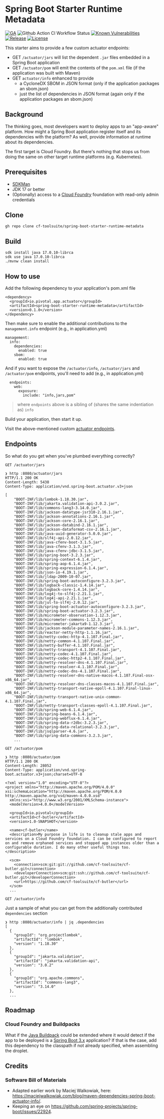 # Spring Boot Starter Runtime Metadata

[![GA](https://img.shields.io/badge/Release-Alpha-orange)](https://img.shields.io/badge/Release-Alpha-orange) ![Github Action CI Workflow Status](https://github.com/cf-toolsuite/spring-boot-starter-runtime-metadata/actions/workflows/ci.yml/badge.svg) [![Known Vulnerabilities](https://snyk.io/test/github/cf-toolsuite/spring-boot-starter-runtime-metadatar/badge.svg?style=plastic)](https://snyk.io/test/github/cf-toolsuite/spring-boot-starter-runtime-metadata) [![Release](https://jitpack.io/v/cf-toolsuite/spring-boot-starter-runtime-metadata.svg)](https://jitpack.io/#cf-toolsuite/spring-boot-starter-runtime-metadata/master-SNAPSHOT) [![License](https://img.shields.io/badge/License-Apache%202.0-blue.svg)](https://opensource.org/licenses/Apache-2.0)

This starter aims to provide a few custom actuator endpoints:

* GET `/actuator/jars` will list the dependent `.jar` files embedded in a Spring Boot application
* GET `/actuator/pom` will emit the contents of the `pom.xml` file (if the application was built with Maven)
* GET `actuator/info` enhanced to provide
  * a CycloneDX SBOM in JSON format (only if the application packages an sbom.json)
  * just the list of dependencies in JSON format (again only if the application packages an sbom.json)


## Background

The thinking goes, most developers want to deploy apps to an "app-aware" platform.  How might a Spring Boot application register itself and its dependencies with the platform?  As well, provide information at runtime about its dependencies.

The first target is Cloud Foundry.  But there's nothing that stops us from doing the same on other target runtime platforms (e.g. Kubernetes).


## Prerequisites

* [SDKMan](https://sdkman.io/)
* JDK 17 or better
* (Optionally) access to a [Cloud Foundry](https://www.cloudfoundry.org/) foundation with read-only admin credentials


## Clone

```
gh repo clone cf-toolsuite/spring-boot-starter-runtime-metadata
```


## Build

```
sdk install java 17.0.10-librca
sdk use java 17.0.10-librca
./mvnw clean install
```


## How to use

Add the following dependency to your application's pom.xml file

```
<dependency>
  <groupId>io.pivotal.app.actuator</groupId>
  <artifactId>spring-boot-starter-runtime-metadata</artifactId>
  <version>0.1.0</version>
</dependency>
```

Then make sure to enable the additional contributions to the `management.info` endpoint (e.g., in application.yml)

```
management:
  info:
    dependencies:
      enabled: true
    sbom:
      enabled: true
```

And if you want to expose the `/actuator/info`, `/actuator/jars` and `/actuator/pom` endpoints, you'll need to add (e.g., in application.yml)

```
  endpoints:
    web:
      exposure:
        include: "info,jars,pom"
```
> where `endpoints` above is a sibling of (shares the same indentiation as) `info`

Build your application, then start it up.

Visit the above-mentioned custom [actuator endpoints](https://docs.spring.io/spring-boot/docs/current/reference/html/actuator.html).


## Endpoints

So what do you get when you've plumbed everything correctly?

```
GET /actuator/jars
```

```
❯ http :8080/actuator/jars
HTTP/1.1 200 OK
Content-Length: 5438
Content-Type: application/vnd.spring-boot.actuator.v3+json

[
    "BOOT-INF/lib/lombok-1.18.30.jar",
    "BOOT-INF/lib/jakarta.validation-api-3.0.2.jar",
    "BOOT-INF/lib/commons-lang3-3.14.0.jar",
    "BOOT-INF/lib/jackson-datatype-jsr310-2.16.1.jar",
    "BOOT-INF/lib/jackson-annotations-2.16.1.jar",
    "BOOT-INF/lib/jackson-core-2.16.1.jar",
    "BOOT-INF/lib/jackson-databind-2.16.1.jar",
    "BOOT-INF/lib/jackson-dataformat-csv-2.16.1.jar",
    "BOOT-INF/lib/java-uuid-generator-5.0.0.jar",
    "BOOT-INF/lib/slf4j-api-2.0.12.jar",
    "BOOT-INF/lib/java-cfenv-boot-3.1.5.jar",
    "BOOT-INF/lib/java-cfenv-3.1.3.jar",
    "BOOT-INF/lib/java-cfenv-jdbc-3.1.5.jar",
    "BOOT-INF/lib/spring-boot-3.2.3.jar",
    "BOOT-INF/lib/spring-context-6.1.4.jar",
    "BOOT-INF/lib/spring-aop-6.1.4.jar",
    "BOOT-INF/lib/spring-expression-6.1.4.jar",
    "BOOT-INF/lib/json-io-4.19.1.jar",
    "BOOT-INF/lib/jldap-2009-10-07.jar",
    "BOOT-INF/lib/spring-boot-autoconfigure-3.2.3.jar",
    "BOOT-INF/lib/logback-classic-1.4.14.jar",
    "BOOT-INF/lib/logback-core-1.4.14.jar",
    "BOOT-INF/lib/log4j-to-slf4j-2.21.1.jar",
    "BOOT-INF/lib/log4j-api-2.21.1.jar",
    "BOOT-INF/lib/jul-to-slf4j-2.0.12.jar",
    "BOOT-INF/lib/spring-boot-actuator-autoconfigure-3.2.3.jar",
    "BOOT-INF/lib/spring-boot-actuator-3.2.3.jar",
    "BOOT-INF/lib/micrometer-observation-1.12.3.jar",
    "BOOT-INF/lib/micrometer-commons-1.12.3.jar",
    "BOOT-INF/lib/micrometer-jakarta9-1.12.3.jar",
    "BOOT-INF/lib/jackson-module-parameter-names-2.16.1.jar",
    "BOOT-INF/lib/reactor-netty-http-1.1.16.jar",
    "BOOT-INF/lib/netty-codec-http-4.1.107.Final.jar",
    "BOOT-INF/lib/netty-common-4.1.107.Final.jar",
    "BOOT-INF/lib/netty-buffer-4.1.107.Final.jar",
    "BOOT-INF/lib/netty-transport-4.1.107.Final.jar",
    "BOOT-INF/lib/netty-codec-4.1.107.Final.jar",
    "BOOT-INF/lib/netty-codec-http2-4.1.107.Final.jar",
    "BOOT-INF/lib/netty-resolver-dns-4.1.107.Final.jar",
    "BOOT-INF/lib/netty-resolver-4.1.107.Final.jar",
    "BOOT-INF/lib/netty-codec-dns-4.1.107.Final.jar",
    "BOOT-INF/lib/netty-resolver-dns-native-macos-4.1.107.Final-osx-x86_64.jar",
    "BOOT-INF/lib/netty-resolver-dns-classes-macos-4.1.107.Final.jar",
    "BOOT-INF/lib/netty-transport-native-epoll-4.1.107.Final-linux-x86_64.jar",
    "BOOT-INF/lib/netty-transport-native-unix-common-4.1.107.Final.jar",
    "BOOT-INF/lib/netty-transport-classes-epoll-4.1.107.Final.jar",
    "BOOT-INF/lib/spring-web-6.1.4.jar",
    "BOOT-INF/lib/spring-beans-6.1.4.jar",
    "BOOT-INF/lib/spring-webflux-6.1.4.jar",
    "BOOT-INF/lib/spring-data-r2dbc-3.2.3.jar",
    "BOOT-INF/lib/spring-data-relational-3.2.3.jar",
    "BOOT-INF/lib/jsqlparser-4.6.jar",
    "BOOT-INF/lib/spring-data-commons-3.2.3.jar",
    ...
```

```
GET /actuator/pom
```

```
❯ http :8080/actuator/pom
HTTP/1.1 200 OK
Content-Length: 28052
Content-Type: application/vnd.spring-boot.actuator.v3+json;charset=UTF-8

<?xml version="1.0" encoding="UTF-8"?>
<project xmlns="http://maven.apache.org/POM/4.0.0" xsi:schemaLocation="http://maven.apache.org/POM/4.0.0 http://maven.apache.org/xsd/maven-4.0.0.xsd"
  xmlns:xsi="http://www.w3.org/2001/XMLSchema-instance">
  <modelVersion>4.0.0</modelVersion>

  <groupId>io.pivotal</groupId>
  <artifactId>cf-butler</artifactId>
  <version>1.0-SNAPSHOT</version>

  <name>cf-butler</name>
  <description>My purpose in life is to cleanup stale apps and services on a Cloud Foundry foundation. I can be configured to report on and remove orphaned services and stopped app instances older than a configurable duration. I do many other useful things too.</description>

  <scm>
    <connection>scm:git:git://github.com/cf-toolsuite/cf-butler.git</connection>
    <developerConnection>scm:git:ssh://github.com/cf-toolsuite/cf-butler.git</developerConnection>
    <url>https://github.com/cf-toolsuite/cf-butler</url>
  </scm>
  ...
```

```
GET /actuator/info
```

Just a sample of what you can get from the additionally contributed `dependencies` section

```
❯ http :8080/actuator/info | jq .dependencies
[
  {
    "groupId": "org.projectlombok",
    "artifactId": "lombok",
    "version": "1.18.30"
  },
  {
    "groupId": "jakarta.validation",
    "artifactId": "jakarta.validation-api",
    "version": "3.0.2"
  },
  {
    "groupId": "org.apache.commons",
    "artifactId": "commons-lang3",
    "version": "3.14.0"
  },
  ...
```


## Roadmap

### Cloud Foundry and Buildpacks

What if the [Java Buildpack](https://github.com/cloudfoundry/java-buildpack?tab=readme-ov-file#configuration-and-extension) could be extended where it would detect if the app to be deployed is a [Spring Boot 3.x](https://docs.spring.io/spring-boot/docs/current/reference/html/) application?  If that is the case, add this dependency to the classpath if not already specified, when assembling the droplet.


## Credits

### Software Bill of Materials

* Adapted earlier work by Maciej Walkowiak, here: https://maciejwalkowiak.com/blog/maven-dependencies-spring-boot-actuator-info/.
* Keeping an eye on https://github.com/spring-projects/spring-boot/issues/22924.
